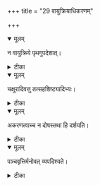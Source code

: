 +++
title = "29 वायुक्रियाधिकरणम्"

+++


<details open><summary>मूलम्</summary>

न वायुक्रिये पृथगुपदेशात्।
</details>



<details><summary>टीका</summary>

पृथगुत्पत्ति वचनात् न वायुर्न च तत्क्रिया । विशेषं कंचनापन्नः वायुः प्राण(ः) इति स्थितम् ॥ [276]
</details>



<details open><summary>मूलम्</summary>

चक्षुरादिवत्तु तत्सहशिष्ट्यादिभ्यः।
</details>



<details><summary>टीका</summary>

वाय्ववस्थाभेद(ः) इति नायं भूतान्तरं भवेत् । इन्द्रियैस्सह शिष्ट्यादेः प्राणसंवादनादिषु ॥ [277]
</details>



<details open><summary>मूलम्</summary>

अकरणत्वाच्च न दोषस्तथा हि दर्शयति।
</details>



<details><summary>टीका</summary>

अक्रियत्वाद्दोष उक्तो यः प्राणस्य स नैव हि । शरीरादेर्धारणादिक्रियावत्वेन कीर्तनात् ॥ [278]
</details>



<details open><summary>मूलम्</summary>

पञ्चवृत्तिर्मनोवत् व्यपदिश्यते।
</details>



<details><summary>टीका</summary>

कामादि वृत्तिभेदेन मनस्सङ्कीर्त्यते यथा । तथैकः पञ्चधा वृत्तेः प्राणापानादिरुच्यते ॥ [279]
</details>

